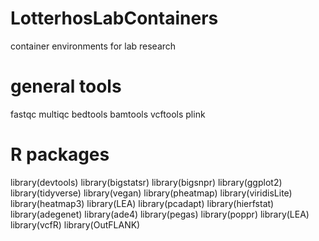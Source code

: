 # LotterhosLabContainers
container environments for lab research

# general tools
fastqc
multiqc
bedtools
bamtools
vcftools
plink

# R packages
library(devtools)
library(bigstatsr)
library(bigsnpr)
library(ggplot2)
library(tidyverse)
library(vegan)
library(pheatmap)
library(viridisLite)
library(heatmap3)
library(LEA)
library(pcadapt)
library(hierfstat)
library(adegenet)
library(ade4)
library(pegas)
library(poppr)
library(LEA)
library(vcfR)
library(OutFLANK)
